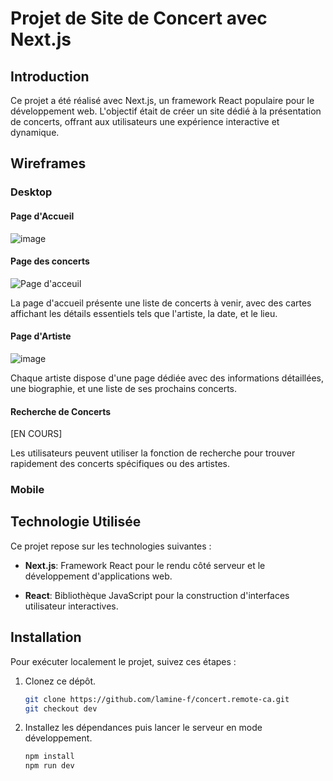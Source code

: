 # Projet de Site de Concert avec Next.js

## Introduction

Ce projet a été réalisé avec Next.js, un framework React populaire pour le développement web. L'objectif était de créer un site dédié à la présentation de concerts, offrant aux utilisateurs une expérience interactive et dynamique.

## Wireframes

### Desktop

#### Page d'Accueil

![image](https://github.com/lamine-f/concert.remote-ca/assets/133556400/77f78156-923b-43b2-8aec-78d1963e89ed)


#### Page des concerts

![Page d'acceuil](https://github.com/lamine-f/concert.remote-ca/assets/133556400/cbf44274-8849-4920-a578-16aa2bd3859e)


La page d'accueil présente une liste de concerts à venir, avec des cartes affichant les détails essentiels tels que l'artiste, la date, et le lieu.

#### Page d'Artiste

![image](https://github.com/lamine-f/concert.remote-ca/assets/133556400/fd6d904e-7c4f-4349-9169-eb5a8319b2fb)


Chaque artiste dispose d'une page dédiée avec des informations détaillées, une biographie, et une liste de ses prochains concerts.

#### Recherche de Concerts

[EN COURS]

Les utilisateurs peuvent utiliser la fonction de recherche pour trouver rapidement des concerts spécifiques ou des artistes.


### Mobile


## Technologie Utilisée

Ce projet repose sur les technologies suivantes :

- **Next.js**: Framework React pour le rendu côté serveur et le développement d'applications web.

- **React**: Bibliothèque JavaScript pour la construction d'interfaces utilisateur interactives.

## Installation

Pour exécuter localement le projet, suivez ces étapes :

1. Clonez ce dépôt.

   ```bash
   git clone https://github.com/lamine-f/concert.remote-ca.git
   git checkout dev
   ```
2. Installez les dépendances puis lancer le serveur en mode développement.
   
   ```bash
   npm install
   npm run dev
   ```
